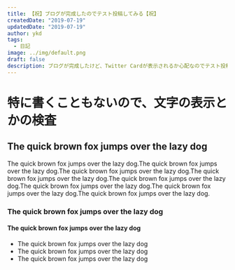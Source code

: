 ```yaml
---
title: 【祝】ブログが完成したのでテスト投稿してみる【祝】
createdDate: "2019-07-19"
updatedDate: "2019-07-19"
author: ykd
tags:
  - 日記
image: ../img/default.png
draft: false
description: ブログが完成したけど、Twitter Cardが表示されるか心配なのでテスト投稿してみた。
---
```


# 特に書くこともないので、文字の表示とかの検査
## The quick brown fox jumps over the lazy dog
The quick brown fox jumps over the lazy dog.The quick brown fox jumps over the lazy dog.The quick brown fox jumps over the lazy dog.The quick brown fox jumps over the lazy dog.The quick brown fox jumps over the lazy dog.The quick brown fox jumps over the lazy dog.The quick brown fox jumps over the lazy dog.The quick brown fox jumps over the lazy dog.
### The quick brown fox jumps over the lazy dog
#### The quick brown fox jumps over the lazy dog
* The quick brown fox jumps over the lazy dog
* The quick brown fox jumps over the lazy dog
* The quick brown fox jumps over the lazy dog